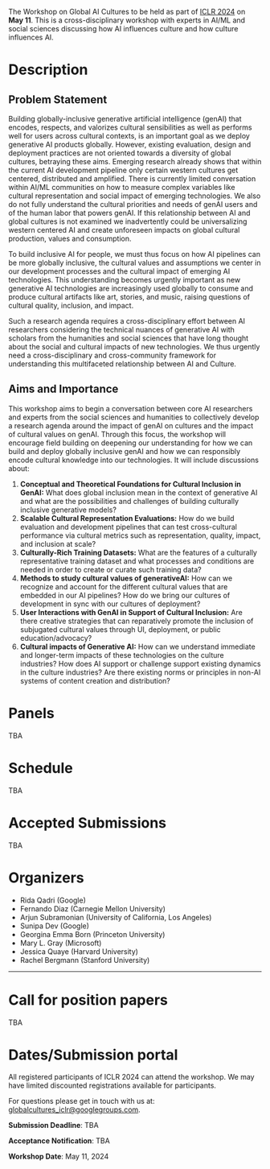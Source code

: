 The Workshop on Global AI Cultures to be held as part of [ICLR 2024](https://iclr.cc/Conferences/2024) on **May 11**. This is a cross-disciplinary workshop with experts in AI/ML and social sciences discussing how AI influences culture and how culture influences AI.  


# Description

## Problem Statement

Building globally-inclusive generative artificial intelligence (genAI) that encodes, respects, and valorizes cultural sensibilities as well as performs well for users across cultural contexts, is an important goal as we deploy generative AI products globally. However, existing evaluation, design and deployment practices are not oriented towards a diversity of global cultures, betraying these aims.  Emerging research already shows that within the current AI development pipeline only certain western cultures get centered, distributed and amplified. There is currently limited conversation within AI/ML communities on how to measure complex variables like cultural representation and social impact of emerging technologies. We also do not fully understand the cultural priorities and needs  of genAI users and of the human labor that powers genAI. If this relationship between AI and  global cultures is not examined we inadvertently could be universalizing western centered AI and create unforeseen impacts on global cultural production, values and consumption.  

To build inclusive AI for people, we must thus focus on how AI pipelines can be more globally inclusive, the cultural values and assumptions we center in our development processes and the cultural impact of emerging AI technologies. This understanding becomes urgently important as  new generative AI technologies are increasingly used globally to consume and produce cultural artifacts like art, stories, and music, raising questions of cultural quality, inclusion, and impact. 

Such a research agenda requires a cross-disciplinary effort between AI researchers considering the technical nuances of generative AI with scholars from the humanities and social sciences that have long thought about the social and cultural impacts of new technologies. We thus urgently need a cross-disciplinary and cross-community framework for understanding this multifaceted relationship between AI and Culture. 

## Aims and Importance
This workshop aims to begin a conversation between core AI researchers and experts from the social sciences and humanities to collectively develop a research agenda around the impact of genAI on cultures and the impact of cultural values on genAI. Through this focus, the workshop will encourage field building on deepening our understanding for how we can build and deploy globally inclusive genAI and how we can responsibly encode cultural knowledge into our technologies.   It will include discussions about:

1. **Conceptual and Theoretical Foundations for Cultural Inclusion in GenAI:**  What does global inclusion mean in the context of generative AI and what are the possibilities and challenges of  building culturally inclusive generative models?  
2. **Scalable Cultural Representation Evaluations:** How do we build evaluation and development pipelines that can test cross-cultural performance via cultural metrics such as representation, quality, impact, and inclusion at scale?  
3. **Culturally-Rich Training Datasets:** What are the features of a culturally representative training dataset and what processes and conditions are needed in order to create or curate such training data? 
4. **Methods to study cultural values of generativeAI:** How can we recognize and account for the different cultural values that are embedded in our AI pipelines? How do we bring our cultures of development in sync with our cultures of deployment?
5. **User Interactions with GenAI in Support of Cultural Inclusion:** Are there creative strategies that can reparatively promote the inclusion of subjugated cultural values through UI, deployment, or public education/advocacy?
6. **Cultural impacts of Generative AI:** How can we understand immediate and longer-term impacts of these technologies on the culture industries?  How does AI support or challenge support existing dynamics in the culture industries?  Are there existing norms or principles in non-AI systems of content creation and distribution?

# Panels

TBA

# Schedule

TBA

# Accepted Submissions

TBA

# Organizers

- Rida Qadri (Google)
- Fernando Diaz (Carnegie Mellon University)
- Arjun Subramonian (University of California, Los Angeles)
- Sunipa Dev (Google)
- Georgina Emma Born (Princeton University)
- Mary L. Gray (Microsoft)
- Jessica Quaye (Harvard University)
- Rachel Bergmann (Stanford University)

---

# Call for position papers

TBA

# Dates/Submission portal 

All registered participants of ICLR 2024 can attend the workshop. We may have limited discounted registrations available for participants. 

For questions please get in touch with us at: globalcultures_iclr@googlegroups.com.

**Submission Deadline**: TBA

**Acceptance Notification**: TBA

**Workshop Date**: May 11, 2024
